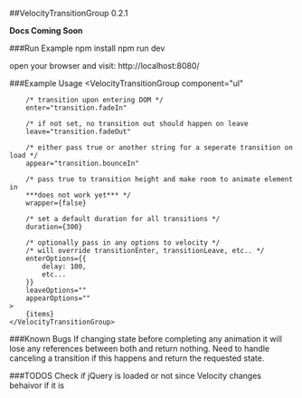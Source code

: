 ##VelocityTransitionGroup 0.2.1

**Docs Coming Soon**

###Run Example
    npm install
    npm run dev

open your browser and visit: http://localhost:8080/

###Example Usage
    <VelocityTransitionGroup
        component="ul"
        
        /* transition upon entering DOM */
        enter="transition.fadeIn"
        
        /* if not set, no transition out should happen on leave
        leave="transition.fadeOut"
        
        /* either pass true or another string for a seperate transition on load */
        appear="transition.bounceIn"
        
        /* pass true to transition height and make room to animate element in 
        ***does not work yet*** */
        wrapper={false}
    
        /* set a default duration for all transitions */
        duration={300}
    
        /* optionally pass in any options to velocity */
        /* will override transitionEnter, transitionLeave, etc.. */
        enterOptions={{
            delay: 100,
            etc...
        }}
        leaveOptions=""
        appearOptions=""
    >
        {items}
    </VelocityTransitionGroup>

###Known Bugs
If changing state before completing any animation it will lose any references between both and return nothing. Need to handle canceling a transition if this happens and return the requested state.

###TODOS
Check if jQuery is loaded or not since Velocity changes behaivor if it is
